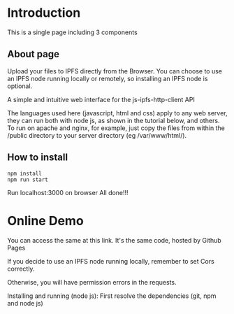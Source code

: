 # Introduction
This is a single page including 3 components
## About page
Upload your files to IPFS directly from the Browser. You can choose to use an IPFS node running locally or remotely, so installing an IPFS node is optional.

A simple and intuitive web interface for the js-ipfs-http-client API

The languages ​​used here (javascript, html and css) apply to any web server, they can run both with node js, as shown in the tutorial below, and others. To run on apache and nginx, for example, just copy the files from within the /public directory to your server directory (eg /var/www/html/).
## How to install
```
npm install
npm run start
```
Run localhost:3000 on browser
All done!!!

# Online Demo
You can access the same at this link. It's the same code, hosted by Github Pages

If you decide to use an IPFS node running locally, remember to set Cors correctly.

Otherwise, you will have permission errors in the requests.

Installing and running (node ​​js):
First resolve the dependencies (git, npm and node js)


